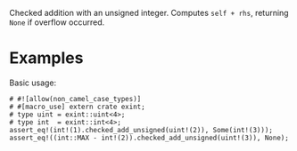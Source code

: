 Checked addition with an unsigned integer. Computes `self + rhs`,
returning `None` if overflow occurred.

# Examples

Basic usage:

```
# #![allow(non_camel_case_types)]
# #[macro_use] extern crate exint;
# type uint = exint::uint<4>;
# type int  = exint::int<4>;
assert_eq!(int!(1).checked_add_unsigned(uint!(2)), Some(int!(3)));
assert_eq!((int::MAX - int!(2)).checked_add_unsigned(uint!(3)), None);
```
